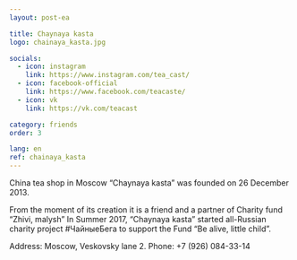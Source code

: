 ```yaml
---
layout: post-ea

title: Chaynaya kasta
logo: chainaya_kasta.jpg

socials:
  - icon: instagram
    link: https://www.instagram.com/tea_cast/
  - icon: facebook-official
    link: https://www.facebook.com/teacaste/
  - icon: vk
    link: https://vk.com/teacast

category: friends
order: 3

lang: en
ref: chainaya_kasta
---
```


China tea shop in Moscow “Chaynaya kasta” was founded on 26 December 2013. 
 
From the moment of its creation it is a friend and a partner of Charity fund “Zhivi, malysh” In Summer 2017, “Chaynaya kasta” started all-Russian charity project #ЧайныеБега to support the Fund “Be alive, little child”.

Address: Moscow, Veskovsky lane 2. Phone: +7 (926) 084-33-14
